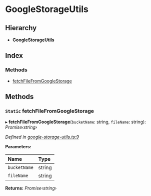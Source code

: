 # GoogleStorageUtils

## Hierarchy

* **GoogleStorageUtils**

## Index

### Methods

* [fetchFileFromGoogleStorage]()

## Methods

### `Static` fetchFileFromGoogleStorage

▸ **fetchFileFromGoogleStorage**\(`bucketName`: string, `fileName`: string\): _Promise‹string›_

_Defined in_ [_google-storage-utils.ts:9_](https://github.com/celo-org/celo-monorepo/blob/master/packages/sdk/network-utils/src/google-storage-utils.ts#L9)

**Parameters:**

| Name | Type |
| :--- | :--- |
| `bucketName` | string |
| `fileName` | string |

**Returns:** _Promise‹string›_

